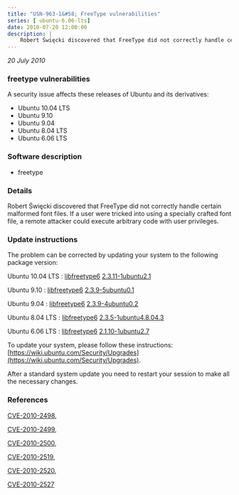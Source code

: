 ```yaml
---
title: "USN-963-1&#58; FreeType vulnerabilities"
series: [ ubuntu-6.06-lts]
date: 2010-07-20 12:00:00
description: |
    Robert Święcki discovered that FreeType did not correctly handle certain malformed font files. If a user were tricked into using a specially crafted font file, a remote attacker could execute arbitrary code with user privileges. 
--- 
```

 
 

*20 July 2010*

### freetype vulnerabilities

A security issue affects these releases of Ubuntu and its derivatives:

* Ubuntu 10.04 LTS
* Ubuntu 9.10
* Ubuntu 9.04
* Ubuntu 8.04 LTS
* Ubuntu 6.06 LTS

### Software description

* freetype 

### Details

Robert Święcki discovered that FreeType did not correctly handle certain malformed font files. If a user were tricked into using a specially crafted font file, a remote attacker could execute arbitrary code with user privileges. 

### Update instructions

The problem can be corrected by updating your system to the following package version:

Ubuntu 10.04 LTS
 : [libfreetype6](https://launchpad.net/ubuntu/+source/freetype) <span> [2.3.11-1ubuntu2.1](https://launchpad.net/ubuntu/+source/freetype/2.3.11-1ubuntu2.1) </span> 

Ubuntu 9.10
 : [libfreetype6](https://launchpad.net/ubuntu/+source/freetype) <span> [2.3.9-5ubuntu0.1](https://launchpad.net/ubuntu/+source/freetype/2.3.9-5ubuntu0.1) </span> 

Ubuntu 9.04
 : [libfreetype6](https://launchpad.net/ubuntu/+source/freetype) <span> [2.3.9-4ubuntu0.2](https://launchpad.net/ubuntu/+source/freetype/2.3.9-4ubuntu0.2) </span> 

Ubuntu 8.04 LTS
 : [libfreetype6](https://launchpad.net/ubuntu/+source/freetype) <span> [2.3.5-1ubuntu4.8.04.3](https://launchpad.net/ubuntu/+source/freetype/2.3.5-1ubuntu4.8.04.3) </span> 

Ubuntu 6.06 LTS
 : [libfreetype6](https://launchpad.net/ubuntu/+source/freetype) <span> [2.1.10-1ubuntu2.7](https://launchpad.net/ubuntu/+source/freetype/2.1.10-1ubuntu2.7) </span> 

To update your system, please follow these instructions: [https://wiki.ubuntu.com/Security/Upgrades](https://wiki.ubuntu.com/Security/Upgrades).

After a standard system update you need to restart your session to make all the necessary changes. 

### References

 
 [CVE-2010-2498](http://people.ubuntu.com/~ubuntu-security/cve/CVE-2010-2498), 

 [CVE-2010-2499](http://people.ubuntu.com/~ubuntu-security/cve/CVE-2010-2499), 

 [CVE-2010-2500](http://people.ubuntu.com/~ubuntu-security/cve/CVE-2010-2500), 

 [CVE-2010-2519](http://people.ubuntu.com/~ubuntu-security/cve/CVE-2010-2519), 

 [CVE-2010-2520](http://people.ubuntu.com/~ubuntu-security/cve/CVE-2010-2520), 

 [CVE-2010-2527](http://people.ubuntu.com/~ubuntu-security/cve/CVE-2010-2527)
 

